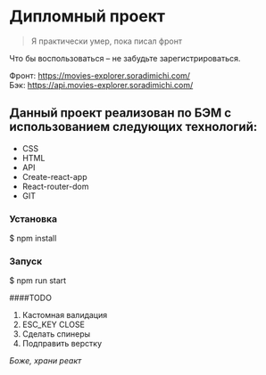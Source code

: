 # Дипломный проект

> Я практически умер, пока писал фронт

Что бы воспользоваться – не забудьте зарегистрироваться.

Фронт: https://movies-explorer.soradimichi.com/ <br>
Бэк: https://api.movies-explorer.soradimichi.com/


## Данный проект реализован по БЭМ с использованием следующих технологий:

* CSS
* HTML
* API
* Create-react-app
* React-router-dom
* GIT

### Установка
$ npm install

### Запуск
$ npm run start

####TODO
1) Кастомная валидация
2) ESC_KEY CLOSE
5) Сделать спинеры
6) Подправить верстку

_Боже, храни реакт_
